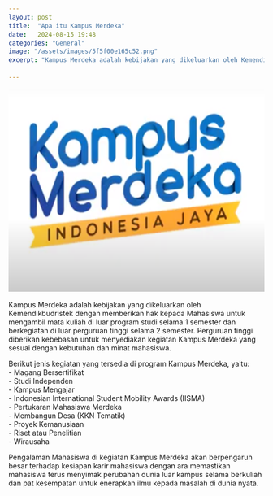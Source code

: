 ```yaml
---
layout: post
title:  "Apa itu Kampus Merdeka"
date:   2024-08-15 19:48 
categories: "General"
image: "/assets/images/5f5f00e165c52.png"
excerpt: "Kampus Merdeka adalah kebijakan yang dikeluarkan oleh Kemendikbudristek dengan memberikan hak kepada Mahasiswa untuk mengambil mata kuliah di luar program studi selama 1 semester dan berkegiatan di luar perguruan tinggi"

---
```

<img src="/assets/images/5f5f00e165c52.png" alt="5f5f00e165c52.png" width="700" height="400">

Kampus Merdeka adalah kebijakan yang dikeluarkan oleh Kemendikbudristek dengan
memberikan hak kepada Mahasiswa untuk mengambil mata kuliah di luar program
studi selama 1 semester dan berkegiatan di luar perguruan tinggi selama 2
semester. Perguruan tinggi diberikan kebebasan untuk menyediakan kegiatan
Kampus Merdeka yang sesuai dengan kebutuhan dan minat mahasiswa.  
  
Berikut jenis kegiatan yang tersedia di program Kampus Merdeka, yaitu:  
\- Magang Bersertifikat  
\- Studi Independen  
\- Kampus Mengajar  
\- Indonesian International Student Mobility Awards (IISMA)  
\- Pertukaran Mahasiswa Merdeka  
\- Membangun Desa (KKN Tematik)  
\- Proyek Kemanusiaan  
\- Riset atau Penelitian  
\- Wirausaha  
  
Pengalaman Mahasiswa di kegiatan Kampus Merdeka akan berpengaruh besar
terhadap kesiapan karir mahasiswa dengan ara memastikan mahasiswa terus
menyimak perubahan dunia luar kampus selama berkuliah dan pat kesempatan untuk
enerapkan ilmu kepada masalah di dunia nyata.

